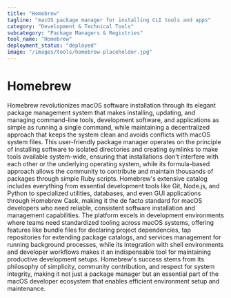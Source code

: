```yaml
---
title: "Homebrew"
tagline: "macOS package manager for installing CLI tools and apps"
category: "Development & Technical Tools"
subcategory: "Package Managers & Registries"
tool_name: "Homebrew"
deployment_status: "deployed"
image: "/images/tools/homebrew-placeholder.jpg"
---
```


# Homebrew

Homebrew revolutionizes macOS software installation through its elegant package management system that makes installing, updating, and managing command-line tools, development software, and applications as simple as running a single command, while maintaining a decentralized approach that keeps the system clean and avoids conflicts with macOS system files. This user-friendly package manager operates on the principle of installing software to isolated directories and creating symlinks to make tools available system-wide, ensuring that installations don't interfere with each other or the underlying operating system, while its formula-based approach allows the community to contribute and maintain thousands of packages through simple Ruby scripts. Homebrew's extensive catalog includes everything from essential development tools like Git, Node.js, and Python to specialized utilities, databases, and even GUI applications through Homebrew Cask, making it the de facto standard for macOS developers who need reliable, consistent software installation and management capabilities. The platform excels in development environments where teams need standardized tooling across macOS systems, offering features like bundle files for declaring project dependencies, tap repositories for extending package catalogs, and services management for running background processes, while its integration with shell environments and developer workflows makes it an indispensable tool for maintaining productive development setups. Homebrew's success stems from its philosophy of simplicity, community contribution, and respect for system integrity, making it not just a package manager but an essential part of the macOS developer ecosystem that enables efficient environment setup and maintenance.
